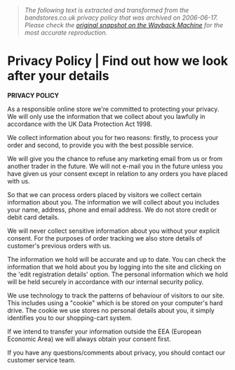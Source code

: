 > *The following text is extracted and transformed from the bandstores.co.uk privacy policy that was archived on 2006-06-17. Please check the [original snapshot on the Wayback Machine](https://web.archive.org/web/20060617062904id_/http%3A//www.bandstores.co.uk/privacypolicy.php) for the most accurate reproduction.*

# Privacy Policy | Find out how we look after your details

**PRIVACY POLICY**

As a responsible online store we're committed to protecting your privacy. We will only use the information that we collect about you lawfully in accordance with the UK Data Protection Act 1998.

We collect information about you for two reasons: firstly, to process your order and second, to provide you with the best possible service.

We will give you the chance to refuse any marketing email from us or from another trader in the future. We will not e-mail you in the future unless you have given us your consent except in relation to any orders you have placed with us.

So that we can process orders placed by visitors we collect certain information about you. The information we will collect about you includes your name, address, phone and email address. We do not store credit or debit card details.

We will never collect sensitive information about you without your explicit consent. For the purposes of order tracking we also store details of customer's previous orders with us.

The information we hold will be accurate and up to date. You can check the information that we hold about you by logging into the site and clicking on the 'edit registration details' option. The personal information which we hold will be held securely in accordance with our internal security policy.

We use technology to track the patterns of behaviour of visitors to our site. This includes using a "cookie" which is be stored on your computer's hard drive. The cookie we use stores no personal details about you, it simply identifies you to our shopping-cart system.

If we intend to transfer your information outside the EEA (European Economic Area) we will always obtain your consent first.

If you have any questions/comments about privacy, you should contact our customer service team.
